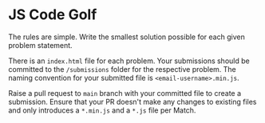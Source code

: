 # JS Code Golf

The rules are simple. Write the smallest solution possible for each given problem statement.

There is an `index.html` file for each problem. Your submissions should be committed to the `/submissions` folder for the respective problem. The naming convention for your submitted file is `<email-username>.min.js`.

Raise a pull request to `main` branch with your committed file to create a submission.
Ensure that your PR doesn't make any changes to existing files and only introduces a `*.min.js` and a `*.js` file per Match.